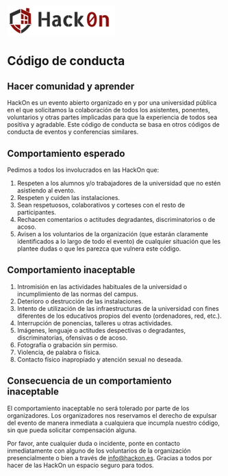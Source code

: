 <img src="/docs/assets/img/icons_download/HackOn%20Horizontal.png" alt="Logo de HackOn" width="50%">

# Código de conducta

## Hacer comunidad y aprender

HackOn es un evento abierto organizado en y por una universidad pública en el que solicitamos la colaboración de todos los asistentes, ponentes, voluntarios y otras partes implicadas para que la experiencia de todos sea positiva y agradable. Este código de conducta se basa en otros códigos de conducta de eventos y conferencias similares.

## Comportamiento esperado

Pedimos a todos los involucrados en las HackOn que:
1. Respeten a los alumnos y/o trabajadores de la universidad que no estén asistiendo al evento. 
2. Respeten y cuiden las instalaciones.
3. Sean respetuosos, colaborativos y corteses con el resto de participantes.
4. Rechacen comentarios o actitudes degradantes, discriminatorios o de acoso.
5. Avisen a los voluntarios de la organización (que estarán claramente identificados a lo largo de todo el evento) de cualquier situación que les plantee dudas o que les parezca que vulnera este código.

## Comportamiento inaceptable

1. Intromisión en las actividades habituales de la universidad o incumplimiento de las normas del campus.
2. Deterioro o destrucción de las instalaciones.
3. Intento de utilización de las infraestructuras de la universidad con fines diferentes de los educativos propios del evento (ordenadores, red, etc.).
4. Interrupción de ponencias, talleres u otras actividades.
5. Imágenes, lenguaje o actitudes despectivas o degradantes, discriminatorias, ofensivas o de acoso.
6. Fotografía o grabación sin permiso.
7. Violencia, de palabra o física.
8. Contacto físico inapropiado y atención sexual no deseada.

## Consecuencia de un comportamiento inaceptable

El comportamiento inaceptable no será tolerado por parte de los organizadores. Los organizadores nos reservamos el derecho de expulsar del evento de manera inmediata a cualquiera que incumpla nuestro código, sin que pueda solicitar compensación alguna.

Por favor, ante cualquier duda o incidente, ponte en contacto inmediatamente con alguno de los voluntarios de la organización presencialmente o bien a través de [info@hackon.es](mailto:info@hackon.es). Gracias a todos por hacer de las HackOn un espacio seguro para todos.
